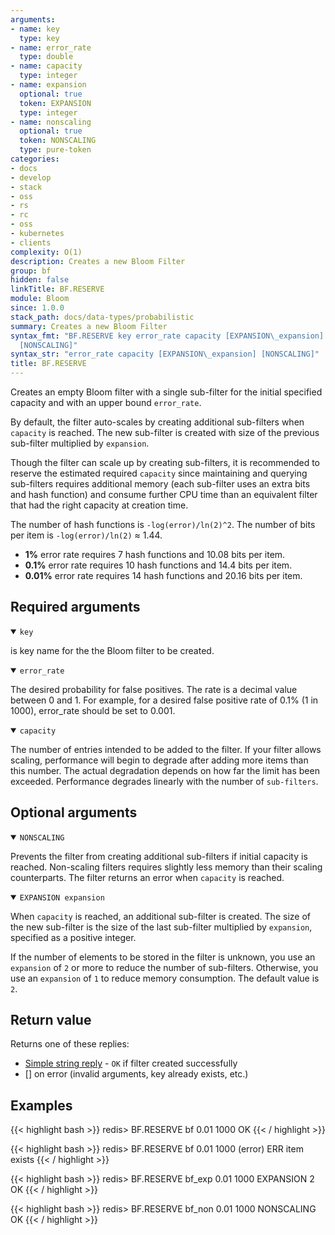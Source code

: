 ```yaml
---
arguments:
- name: key
  type: key
- name: error_rate
  type: double
- name: capacity
  type: integer
- name: expansion
  optional: true
  token: EXPANSION
  type: integer
- name: nonscaling
  optional: true
  token: NONSCALING
  type: pure-token
categories:
- docs
- develop
- stack
- oss
- rs
- rc
- oss
- kubernetes
- clients
complexity: O(1)
description: Creates a new Bloom Filter
group: bf
hidden: false
linkTitle: BF.RESERVE
module: Bloom
since: 1.0.0
stack_path: docs/data-types/probabilistic
summary: Creates a new Bloom Filter
syntax_fmt: "BF.RESERVE key error_rate capacity [EXPANSION\_expansion]
  [NONSCALING]"
syntax_str: "error_rate capacity [EXPANSION\_expansion] [NONSCALING]"
title: BF.RESERVE
---
```

Creates an empty Bloom filter with a single sub-filter for the initial specified capacity and with an upper bound `error_rate`.

By default, the filter auto-scales by creating additional sub-filters when `capacity` is reached.
The new sub-filter is created with size of the previous sub-filter multiplied by `expansion`.

Though the filter can scale up by creating sub-filters, it is recommended to reserve the estimated required `capacity` since maintaining and querying
sub-filters requires additional memory (each sub-filter uses an extra bits and hash function) and consume  further CPU time than an equivalent filter that had
the right capacity at creation time.

The number of hash functions is `-log(error)/ln(2)^2`.
The number of bits per item is `-log(error)/ln(2)` ≈ 1.44.

* **1%**    error rate requires 7  hash functions and 10.08 bits per item.
* **0.1%**  error rate requires 10 hash functions and 14.4  bits per item.
* **0.01%** error rate requires 14 hash functions and 20.16 bits per item.

## Required arguments

<details open><summary><code>key</code></summary>

is key name for the the Bloom filter to be created.
</details>

<details open><summary><code>error_rate</code></summary>

The desired probability for false positives. The rate is a decimal value between 0 and 1.
For example, for a desired false positive rate of 0.1% (1 in 1000), error_rate should be set to 0.001.
</details>

<details open><summary><code>capacity</code></summary>

The number of entries intended to be added to the filter.
If your filter allows scaling, performance will begin to degrade after adding more items than this number.
The actual degradation depends on how far the limit has been exceeded. Performance degrades linearly with the number of `sub-filters`.
</details>

## Optional arguments

<details open><summary><code>NONSCALING</code></summary>

Prevents the filter from creating additional sub-filters if initial capacity is reached.
Non-scaling filters requires slightly less memory than their scaling counterparts. The filter returns an error when `capacity` is reached.
</details>

<details open><summary><code>EXPANSION expansion</code></summary>

When `capacity` is reached, an additional sub-filter is created.
The size of the new sub-filter is the size of the last sub-filter multiplied by `expansion`, specified as a positive integer.

If the number of elements to be stored in the filter is unknown, you use an `expansion` of `2` or more to reduce the number of sub-filters.
Otherwise, you use an `expansion` of `1` to reduce memory consumption. The default value is `2`.
</details>

## Return value

Returns one of these replies:

- [Simple string reply](/docs/reference/protocol-spec#simple-strings) - `OK` if filter created successfully
- [] on error (invalid arguments, key already exists, etc.)

## Examples

{{< highlight bash >}}
redis> BF.RESERVE bf 0.01 1000
OK
{{< / highlight >}}

{{< highlight bash >}}
redis> BF.RESERVE bf 0.01 1000
(error) ERR item exists
{{< / highlight >}}

{{< highlight bash >}}
redis> BF.RESERVE bf_exp 0.01 1000 EXPANSION 2
OK
{{< / highlight >}}

{{< highlight bash >}}
redis> BF.RESERVE bf_non 0.01 1000 NONSCALING
OK
{{< / highlight >}}
